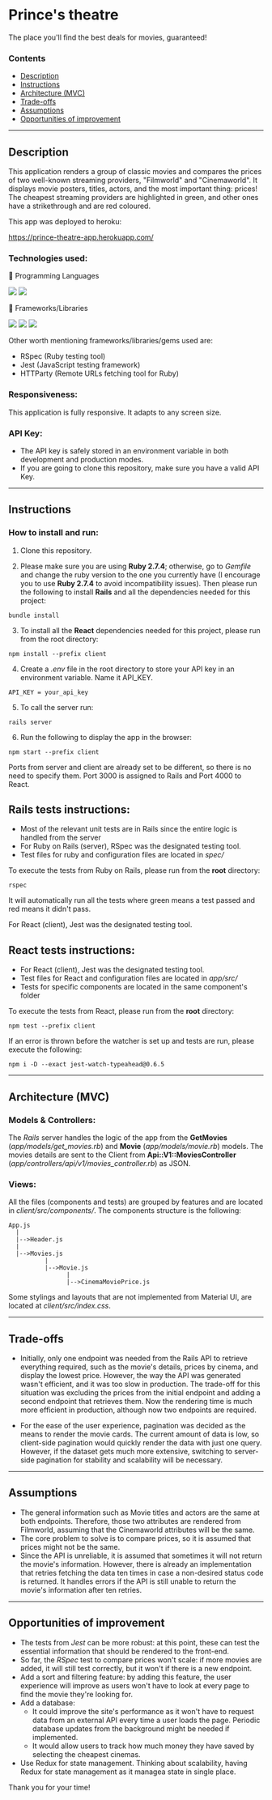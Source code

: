 # Prince's theatre

The place you'll find the best deals for movies, guaranteed!

### Contents

- [Description](#description)
- [Instructions](#instructions)
- [Architecture (MVC)](#architecture-mvc)
- [Trade-offs](#trade-offs)
- [Assumptions](#assumptions)
- [Opportunities of improvement](#opportunities-of-improvement)

---

## Description

This application renders a group of classic movies and compares the prices of two well-known streaming providers, "Filmworld" and "Cinemaworld".
It displays movie posters, titles, actors, and the most important thing: prices!
The cheapest streaming providers are highlighted in green, and other ones have a strikethrough and are red coloured.

This app was deployed to heroku:

<a href="https://prince-theatre-app.herokuapp.com/">https://prince-theatre-app.herokuapp.com/</a>

### Technologies used:

🧰 Programming Languages

![](https://img.shields.io/badge/JavaScript-F7DF1E?style=for-the-badge&logo=javascript&logoColor=black)
![](https://img.shields.io/badge/ruby-%23CC342D.svg?style=for-the-badge&logo=ruby&logoColor=white)

🧰 Frameworks/Libraries

![](https://img.shields.io/badge/react-%2320232a.svg?style=for-the-badge&logo=react&logoColor=%2361DAFB)
![](https://img.shields.io/badge/rails-%23CC0000.svg?style=for-the-badge&logo=ruby-on-rails&logoColor=white)
![](https://img.shields.io/badge/materialui-%230081CB.svg?style=for-the-badge&logo=material-ui&logoColor=white)

Other worth mentioning frameworks/libraries/gems used are:

- RSpec (Ruby testing tool)
- Jest (JavaScript testing framework)
- HTTParty (Remote URLs fetching tool for Ruby)

### Responsiveness:

This application is fully responsive. It adapts to any screen size.

### API Key:

- The API key is safely stored in an environment variable in both development and production modes.
- If you are going to clone this repository, make sure you have a valid API Key.

---

## Instructions

### How to install and run:

1. Clone this repository.

2. Please make sure you are using **Ruby 2.7.4**; otherwise, go to _Gemfile_ and change the ruby version to the one you currently have (I encourage you to use **Ruby 2.7.4** to avoid incompatibility issues). Then please run the following to install **Rails** and all the dependencies needed for this project:

```
bundle install
```

3. To install all the **React** dependencies needed for this project, please run from the root directory:

```
npm install --prefix client
```

4. Create a _.env_ file in the root directory to store your API key in an environment variable. Name it API_KEY.

```
API_KEY = your_api_key
```

5. To call the server run:

```
rails server
```

6. Run the following to display the app in the browser:

```
npm start --prefix client
```

Ports from server and client are already set to be different, so there is no need to specify them. Port 3000 is assigned to Rails and Port 4000 to React.

## Rails tests instructions:

- Most of the relevant unit tests are in Rails since the entire logic is handled from the server
- For Ruby on Rails (server), RSpec was the designated testing tool.
- Test files for ruby and configuration files are located in _spec/_

To execute the tests from Ruby on Rails, please run from the **root** directory:

```
rspec
```

It will automatically run all the tests where green means a test passed and red means it didn't pass.

For React (client), Jest was the designated testing tool.

## React tests instructions:

- For React (client), Jest was the designated testing tool.
- Test files for React and configuration files are located in _app/src/_
- Tests for specific components are located in the same component's folder

To execute the tests from React, please run from the **root** directory:

```
npm test --prefix client
```

If an error is thrown before the watcher is set up and tests are run, please execute the following:

```
npm i -D --exact jest-watch-typeahead@0.6.5
```

---

## Architecture (MVC)

### Models & Controllers:

The _Rails_ server handles the logic of the app from the **GetMovies** (_app/models/get_movies.rb_) and **Movie** (_app/models/movie.rb_) models. The movies details are sent to the Client from **Api::V1::MoviesController** (_app/controllers/api/v1/movies_controller.rb_) as JSON.

### Views:

All the files (components and tests) are grouped by features and are located in _client/src/components/_. The components structure is the following:

```
App.js
  |
  |-->Header.js
  |
  |-->Movies.js
          |
          |-->Movie.js
                |
                |-->CinemaMoviePrice.js
```

Some stylings and layouts that are not implemented from Material UI, are located at _client/src/index.css_.

---

## Trade-offs

- Initially, only one endpoint was needed from the Rails API to retrieve everything required, such as the movie's details, prices by cinema, and display the lowest price. However, the way the API was generated wasn't efficient, and it was too slow in production. The trade-off for this situation was excluding the prices from the initial endpoint and adding a second endpoint that retrieves them. Now the rendering time is much more efficient in production, although now two endpoints are required.

- For the ease of the user experience, pagination was decided as the means to render the movie cards. The current amount of data is low, so client-side pagination would quickly render the data with just one query. However, if the dataset gets much more extensive, switching to server-side pagination for stability and scalability will be necessary.

---

## Assumptions

- The general information such as Movie titles and actors are the same at both endpoints. Therefore, those two attributes are rendered from Filmworld, assuming that the Cinemaworld attributes will be the same.
- The core problem to solve is to compare prices, so it is assumed that prices might not be the same.
- Since the API is unreliable, it is assumed that sometimes it will not return the movie's information. However, there is already an implementation that retries fetching the data ten times in case a non-desired status code is returned. It handles errors if the API is still unable to return the movie's information after ten retries.

---

## Opportunities of improvement

- The tests from _Jest_ can be more robust: at this point, these can test the essential information that should be rendered to the front-end.
- So far, the _RSpec_ test to compare prices won't scale: if more movies are added, it will still test correctly, but it won't if there is a new endpoint.
- Add a sort and filtering feature: by adding this feature, the user experience will improve as users won't have to look at every page to find the movie they're looking for.
- Add a database:
  - It could improve the site's performance as it won't have to request data from an external API every time a user loads the page. Periodic database updates from the background might be needed if implemented.
  - It would allow users to track how much money they have saved by selecting the cheapest cinemas.
- Use Redux for state management. Thinking about scalability, having Redux for state management as it managea state in single place.

Thank you for your time!
